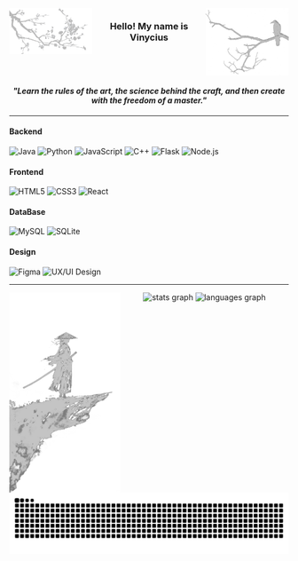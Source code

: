 <br clear="both">

<img src="images/crow.png" alt="crow" width="150" align="right" />

<img src="images/flowers.png" alt="tree" width="150" align="left" />

<h3 align="center">Hello! My name is Vinycius</h3>

<br clear="both">

<h4 align="center"><em>"Learn the rules of the art, the science behind the craft, and then create with the freedom of a master."</em></h4>

---
#### **Backend**
<div align="left">

![Java](https://img.shields.io/badge/Java-b9b9b9?style=for-the-badge&logo=java&logoColor=000000)
![Python](https://img.shields.io/badge/Python-b9b9b9?style=for-the-badge&logo=python&logoColor=000000)
![JavaScript](https://img.shields.io/badge/JavaScript-b9b9b9?style=for-the-badge&logo=javascript&logoColor=000000)
![C++](https://img.shields.io/badge/C++-b9b9b9?style=for-the-badge&logo=c%2B%2B&logoColor=000000)
![Flask](https://img.shields.io/badge/Flask-b9b9b9?style=for-the-badge&logo=flask&logoColor=000000)
![Node.js](https://img.shields.io/badge/Node.js-b9b9b9?style=for-the-badge&logo=nodedotjs&logoColor=000000)

</div>

#### **Frontend**
<div align="left">
  
![HTML5](https://img.shields.io/badge/HTML5-b9b9b9?style=for-the-badge&logo=html5&logoColor=000000)
![CSS3](https://img.shields.io/badge/CSS3-b9b9b9?style=for-the-badge&logo=css3&logoColor=000000)
![React](https://img.shields.io/badge/React-b9b9b9?style=for-the-badge&logo=React&logoColor=000000)
</div>

#### **DataBase**
<div align="left">
  
![MySQL](https://img.shields.io/badge/MySQL-b9b9b9?style=for-the-badge&logo=mysql&logoColor=000000)
![SQLite](https://img.shields.io/badge/SQLite-b9b9b9?style=for-the-badge&logo=sqlite&logoColor=000000)
</div>

#### **Design**
<div align="left">
  
![Figma](https://img.shields.io/badge/Figma-b9b9b9?style=for-the-badge&logo=figma&logoColor=000000)
![UX/UI Design](https://img.shields.io/badge/UX/UI%20Design-b9b9b9?style=for-the-badge&logo=adobexd&logoColor=000000)

</div>

---

<img src="images/samurai.png" alt="samurai" width="200" align="left" />

<div align="center">
  <img src="https://github-readme-stats.vercel.app/api?username=VINYCIU51&hide_title=false&hide_rank=false&show_icons=true&include_all_commits=true&count_private=true&disable_animations=false&locale=en&hide_border=true&order=1&custom_title=GitHub%20Stats&bg_color=b9b9b9&title_color=000000&text_color=000000&icon_color=000000&border_color=black" height="180" alt="stats graph"  />
  <img src="https://github-readme-stats.vercel.app/api/top-langs?username=VINYCIU51&locale=en&hide_title=false&layout=compact&card_width=320&langs_count=6&hide_border=true&order=2&bg_color=b9b9b9&title_color=000000&text_color=000000&border_color=000000" height="180" alt="languages graph"  />
</div>

<picture align="right">
  <source media="(prefers-color-scheme: dark)" srcset="https://raw.githubusercontent.com/VINYCIU51/VINYCIU51/output/github-contribution-grid-snake-dark.svg">
  <source media="(prefers-color-scheme: light)" srcset="https://raw.githubusercontent.com/VINYCIU51/VINYCIU51/output/github-contribution-grid-snake.svg">
  <img align="center" alt="github contribution grid snake animation" src="https://raw.githubusercontent.com/VINYCIU51/VINYCIU51/output/github-contribution-grid-snake-dark.svg">
</picture>
